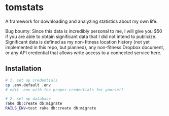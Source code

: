 # tomstats

A framework for downloading and analyzing statistics about my own life.

Bug bounty: Since this data is incredibly personal to me, I will give you $50 if
you are able to obtain significant data that I did not intend to publicize.
Significant data is defined as my non-fitness location history (not yet
implemented in this repo, but planned), any non-fitness Dropbox document, or any
API credential that allows write access to a connected service here.

## Installation

```bash
# 1. set up credentials
cp .env.default .env
# edit .env with the proper credentials for yourself

# 2. set up database
rake db:create db:migrate
RAILS_ENV=test rake db:create db:migrate
```
